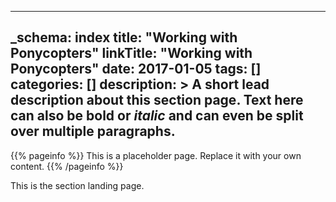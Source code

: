 
---
_schema: index
title: "Working with Ponycopters"
linkTitle: "Working with Ponycopters"
date: 2017-01-05
tags: []
categories: []
description: >
  A short lead description about this section page. Text here can also be **bold** or _italic_ and can even be split over multiple paragraphs.
---

{{% pageinfo %}}
This is a placeholder page. Replace it with your own content.
{{% /pageinfo %}}


This is the section landing page.

